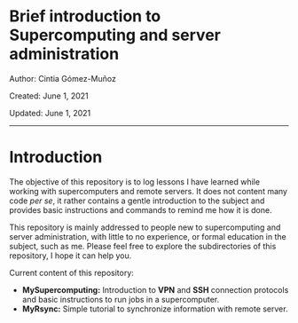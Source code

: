 # Brief introduction to Supercomputing and server administration

Author: Cintia Gómez-Muñoz

Created: June 1, 2021

Updated: June 1, 2021

---

# Introduction

The objective of this repository is to log lessons I have learned while working with supercomputers and remote servers. It does not content many code _per se_, it rather contains a gentle introduction to the subject and provides basic instructions and commands to remind me how it is done.

This repository is mainly addressed to people new to supercomputing and server administration, with little to no experience, or formal education in the subject, such as me. Please feel free to explore the subdirectories of this repository, I hope it can help you.

Current content of this repository:

* **MySupercomputing:** Introduction to **VPN** and **SSH** connection protocols and basic instructions to run jobs in a supercomputer.
* **MyRsync:** Simple tutorial to synchronize information with remote server.
